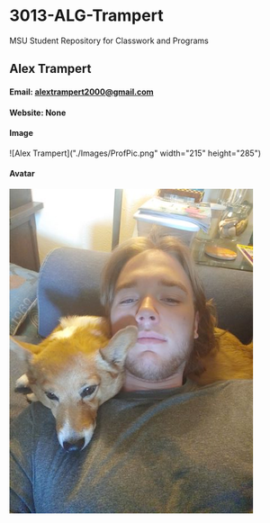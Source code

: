 # 3013-ALG-Trampert
MSU Student Repository for Classwork and Programs
## Alex Trampert
#### Email: alextrampert2000@gmail.com 
#### Website: None
#### Image
![Alex Trampert]("./Images/ProfPic.png" width="215" height="285")

#### Avatar
![Avatar Photo](./Images/AvatarPic.png)
